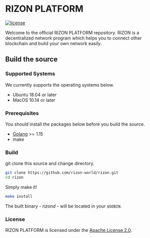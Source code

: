 # RIZON PLATFORM

[![license](https://img.shields.io/github/license/rizon-world/rizon.svg)](https://github.com/rizon-world/rizon/blob/master/LICENSE)

Welcome to the official RIZON PLATFORM repository.
RIZON is a decentralized network program which helps you to connect other blockchain and build your own network easily.

## Build the source

### Supported Systems

We currently supports the operating systems below.

* Ubuntu 18.04 or later
* MacOS 10.14 or later

### Prerequisites

You should install the packages below before you build the source.

* [Golang](https://golang.org/doc/install) >= 1.15
* make

### Build

git clone this source and change directory.

```sh
git clone https://github.com/rizon-world/rizon.git
cd rizon
```

Simply make it!

```sh
make install
```

The built binary - _rizond_ - will be located in your `$GOBIN`.

### License

RIZON PLATFORM is licensed under the [Apache License 2.0](https://github.com/rizon-world/rizon/blob/master/LICENSE).
